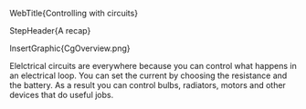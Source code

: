 WebTitle{Controlling with circuits}

StepHeader{A recap}

InsertGraphic{CgOverview.png}

Elelctrical circuits are everywhere because you can control what happens in an electrical loop. You can set the current by choosing the resistance and the battery. As a result you can control bulbs, radiators, motors and other devices that do useful jobs.


